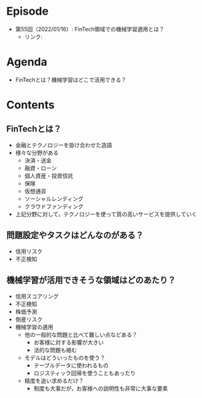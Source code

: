 # Episode
- 第55回（2022/01/16）: FinTech領域での機械学習適用とは？
    - リンク: 

# Agenda
- FinTechとは？機械学習はどこで活用できる？

# Contents
## FinTechとは？
- 金融とテクノロジーを掛け合わせた造語
- 様々な分野がある
    - 決済・送金
    - 融資・ローン
    - 個人資産・投資信託
    - 保険
    - 仮想通貨
    - ソーシャルレンディング
    - クラウドファンディング
- 上記分野に対して，テクノロジーを使って質の高いサービスを提供していく

## 問題設定やタスクはどんなのがある？
- 信用リスク
- 不正検知

## 機械学習が活用できそうな領域はどのあたり？
- 信用スコアリング
- 不正検知
- 株価予測
- 倒産リスク
- 機械学習の適用
    - 他の一般的な問題と比べて難しい点などある？
        - お客様に対する影響が大きい
        - 法的な問題も絡む
    - モデルはどういったものを使う？
        - テーブルデータに使われるもの
        - ロジスティック回帰を使うこともあったり
    - 精度を追い求めるだけ？
        - 制度も大事だが，お客様への説明性も非常に大事な要素